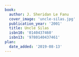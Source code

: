 ```yaml
---
book:
  author: J. Sheridan Le Fanu
  cover_image: 'uncle-silas.jpg'
  publication_year: '2001'
  title: Uncle Silas
  isbn10: '0140437460'
  isbn13: '9780140437461'
plan:
  date_added: '2019-08-13'
---
```

